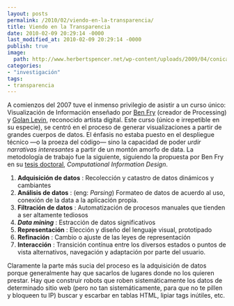 ```yaml
---
layout: posts
permalink: /2010/02/viendo-en-la-transparencia/
title: Viendo en la Transparencia
date: 2010-02-09 20:29:14 -0000
last_modified_at: 2010-02-09 20:29:14 -0000
publish: true
image:
  path: http://www.herbertspencer.net/wp-content/uploads/2009/04/conical-intersect-19751.jpg
categories:
- "investigación"
tags:
- transparencia
---
```

A comienzos del 2007 tuve el inmenso privilegio de asistir a un curso único: Visualización de Información enseñado por [Ben Fry](http://www.benfry.com/ "Página personal de Ben Fry") (creador de Processing) y [Golan Levin](http://www.flong.com/ "Página personal de Golan Levin"), reconocido artista digital. Este curso (único e irrepetible en su especie), se centró en el proceso de generar visualizaciones a partir de grandes cuerpos de datos. El énfasis no estaba puesto en el despliegue técnico —o la proeza del código— sino la capacidad de poder _urdir narrativas interesantes_ a partir de un montón amorfo de data. La metodología de trabajo fue la siguiente, siguiendo la propuesta por Ben Fry en su [tesis doctoral](http://benfry.com/phd/dissertation-050312b-acrobat.pdf "Tesis completa en PDF"), _Computational Information Design_.

  1. **Adquisición de datos** : Recolección y catastro de datos dinámicos y cambiantes
  2. **Análisis de datos** : (eng: _Parsing_) Formateo de datos de acuerdo al uso, conexión de la data a la aplicación propia.
  3. **Filtración de datos** : Automatización de procesos manuales que tienden a ser altamente tediosos
  4. _**Data mining**_ : Estracción de datos significativos
  5. **Representación** : Elección y diseño del lenguaje visual, prototipado
  6. **Refinación** : Cambio o ajuste de las leyes de representación
  7. **Interacción** : Transición contínua entre los diversos estados o puntos de vista alternativos, navegación y adaptación por parte del usuario.

Claramente la parte más sucia del proceso es la adquisición de datos porque generalmente hay que sacarlos de lugares donde no los quieren prestar. Hay que construir robots que roben sistemáticamente los datos de determinado sitio web (pero no tan sistemáticamente, para que no te pillen y bloqueen tu IP) buscar y escarbar en tablas HTML, lipiar tags inútiles, etc.
